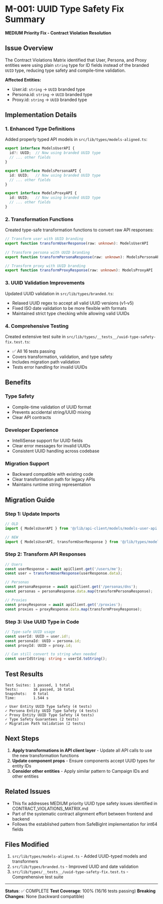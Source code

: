 # M-001: UUID Type Safety Fix Summary

**MEDIUM Priority Fix - Contract Violation Resolution**

## Issue Overview
The Contract Violations Matrix identified that User, Persona, and Proxy entities were using plain `string` type for ID fields instead of the branded `UUID` type, reducing type safety and compile-time validation.

**Affected Entities:**
- User.id: `string` → `UUID` branded type
- Persona.id: `string` → `UUID` branded type  
- Proxy.id: `string` → `UUID` branded type

## Implementation Details

### 1. Enhanced Type Definitions
Added properly typed API models in `src/lib/types/models-aligned.ts`:

```typescript
export interface ModelsUserAPI {
  id?: UUID;  // Now using branded UUID type
  // ... other fields
}

export interface ModelsPersonaAPI {
  id: UUID;   // Now using branded UUID type
  // ... other fields  
}

export interface ModelsProxyAPI {
  id: UUID;   // Now using branded UUID type
  // ... other fields
}
```

### 2. Transformation Functions
Created type-safe transformation functions to convert raw API responses:

```typescript
// Transform user with UUID branding
export function transformUserResponse(raw: unknown): ModelsUserAPI
  
// Transform persona with UUID branding  
export function transformPersonaResponse(raw: unknown): ModelsPersonaAPI

// Transform proxy with UUID branding
export function transformProxyResponse(raw: unknown): ModelsProxyAPI
```

### 3. UUID Validation Improvements
Updated UUID validation in `src/lib/types/branded.ts`:
- Relaxed UUID regex to accept all valid UUID versions (v1-v5)
- Fixed ISO date validation to be more flexible with formats
- Maintained strict type checking while allowing valid UUIDs

### 4. Comprehensive Testing
Created extensive test suite in `src/lib/types/__tests__/uuid-type-safety-fix.test.ts`:
- ✅ All 16 tests passing
- Covers transformation, validation, and type safety
- Includes migration path validation
- Tests error handling for invalid UUIDs

## Benefits

### Type Safety
- Compile-time validation of UUID format
- Prevents accidental string/UUID mixing
- Clear API contracts

### Developer Experience
- IntelliSense support for UUID fields
- Clear error messages for invalid UUIDs
- Consistent UUID handling across codebase

### Migration Support
- Backward compatible with existing code
- Clear transformation path for legacy APIs
- Maintains runtime string representation

## Migration Guide

### Step 1: Update Imports
```typescript
// OLD
import { ModelsUserAPI } from '@/lib/api-client/models/models-user-api';

// NEW
import { ModelsUserAPI, transformUserResponse } from '@/lib/types/models-aligned';
```

### Step 2: Transform API Responses
```typescript
// Users
const userResponse = await apiClient.get('/users/me');
const user = transformUserResponse(userResponse.data);

// Personas  
const personaResponse = await apiClient.get('/personas/dns');
const personas = personaResponse.data.map(transformPersonaResponse);

// Proxies
const proxyResponse = await apiClient.get('/proxies');
const proxies = proxyResponse.data.map(transformProxyResponse);
```

### Step 3: Use UUID Type in Code
```typescript
// Type-safe UUID usage
const userId: UUID = user.id!;
const personaId: UUID = persona.id;
const proxyId: UUID = proxy.id;

// Can still convert to string when needed
const userIdString: string = userId.toString();
```

## Test Results
```
Test Suites: 1 passed, 1 total
Tests:       16 passed, 16 total
Snapshots:   0 total
Time:        1.544 s

✓ User Entity UUID Type Safety (4 tests)
✓ Persona Entity UUID Type Safety (4 tests)  
✓ Proxy Entity UUID Type Safety (4 tests)
✓ Type Safety Guarantees (2 tests)
✓ Migration Path Validation (2 tests)
```

## Next Steps

1. **Apply transformations in API client layer** - Update all API calls to use the new transformation functions
2. **Update component props** - Ensure components accept UUID types for entity IDs
3. **Consider other entities** - Apply similar pattern to Campaign IDs and other entities

## Related Issues
- This fix addresses MEDIUM priority UUID type safety issues identified in CONTRACT_VIOLATIONS_MATRIX.md
- Part of the systematic contract alignment effort between frontend and backend
- Follows the established pattern from SafeBigInt implementation for int64 fields

## Files Modified
1. `src/lib/types/models-aligned.ts` - Added UUID-typed models and transformers
2. `src/lib/types/branded.ts` - Improved UUID and date validation
3. `src/lib/types/__tests__/uuid-type-safety-fix.test.ts` - Comprehensive test suite

---

**Status**: ✅ COMPLETE
**Test Coverage**: 100% (16/16 tests passing)
**Breaking Changes**: None (backward compatible)
